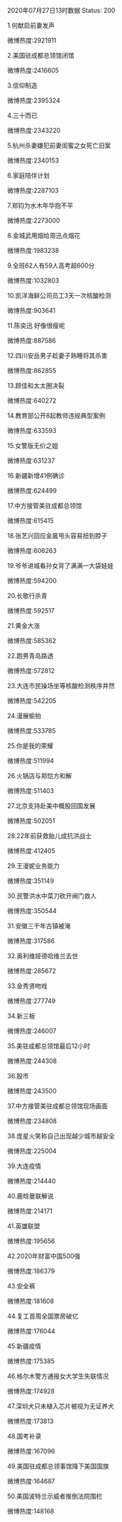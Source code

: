 2020年07月27日13时数据
Status: 200

1.何猷启前妻发声

微博热度:2921911

2.美国驻成都总领馆闭馆

微博热度:2416605

3.信仰制造

微博热度:2395324

4.三十而已

微博热度:2343220

5.杭州杀妻嫌犯前妻闺蜜之女死亡旧案

微博热度:2340153

6.家庭陪伴计划

微博热度:2287103

7.郑钧为水木年华抱不平

微博热度:2273000

8.金城武用烟给周迅点烟花

微博热度:1983238

9.全班62人有59人高考超600分

微博热度:1032803

10.凯洋海鲜公司员工3天一次核酸检测

微博热度:903641

11.陈奕迅 好像很瘦呢

微博热度:887586

12.四川安岳男子趁妻子熟睡将其杀害

微博热度:862855

13.顾佳和太太圈决裂

微博热度:640272

14.教育部公开8起教师违规典型案例

微博热度:633593

15.女警版无价之姐

微博热度:631237

16.新疆新增41例确诊

微博热度:624499

17.中方接管美驻成都总领馆

微博热度:615415

18.张艺兴回应金晨甩头容易扭到脖子

微博热度:606263

19.爷爷进城看孙女背了满满一大袋娃娃

微博热度:594200

20.长歌行杀青

微博热度:592517

21.黄金大涨

微博热度:585362

22.跑男青岛路透

微博热度:572812

23.大连市民操场坐等核酸检测秩序井然

微博热度:542205

24.漫展偷拍

微博热度:533785

25.你是我的荣耀

微博热度:511994

26.火锅店与郑恺方和解

微博热度:511403

27.北京支持赴美中概股回国发展

微博热度:502051

28.22年前获救胎儿成抗洪战士

微博热度:412405

29.王漫妮业务能力

微博热度:351149

30.民警洪水中菜刀砍开闸门救人

微博热度:350544

31.安徽三千年古镇被淹

微博热度:317586

32.奥利维娅德哈维兰去世

微博热度:285672

33.金秀贤吻戏

微博热度:277749

34.新三板

微博热度:246007

35.美驻成都总领馆最后12小时

微博热度:244308

36.股市

微博热度:243500

37.中方接管美驻成都总领馆现场画面

微博热度:234808

38.庞星火笑称自己出现越少城市越安全

微博热度:225004

39.大连疫情

微博热度:214440

40.鹿晗曼联解说

微博热度:214171

41.英雄联盟

微博热度:195656

42.2020年财富中国500强

微博热度:186379

43.安全裤

微博热度:181608

44.复工首周全国票房破亿

微博热度:176044

45.新疆疫情

微博热度:175385

46.格尔木警方通报女大学生失联情况

微博热度:174928

47.深圳犬只未植入芯片被视为无证养犬

微博热度:173813

48.国考补录

微博热度:167096

49.美国驻成都总领事馆降下美国国旗

微博热度:164687

50.美国波特兰示威者推倒法院围栏

微博热度:148168

